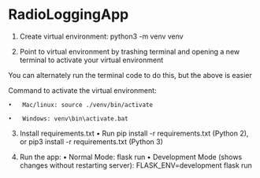 # RadioLoggingApp

1.	Create virtual environment: 
python3 -m venv venv

2. Point to virtual environment by trashing terminal and opening a new terminal to activate your virtual environment

You can alternately run the terminal code to do this, but the above is easier

Command to activate the virtual environment:

    •	Mac/linux: source ./venv/bin/activate
    
    •	Windows: venv\bin\activate.bat
  
3. Install requirements.txt
•	Run pip install -r requirements.txt (Python 2), or pip3 install -r requirements.txt (Python 3)

4. Run the app: 
•	Normal Mode: flask run
•	Development Mode (shows changes without restarting server): FLASK_ENV=development flask run 

